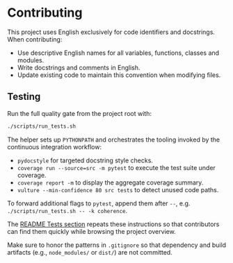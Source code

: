 # Contributing

This project uses English exclusively for code identifiers and docstrings. When contributing:

- Use descriptive English names for all variables, functions, classes and modules.
- Write docstrings and comments in English.
- Update existing code to maintain this convention when modifying files.

## Testing

Run the full quality gate from the project root with:

```bash
./scripts/run_tests.sh
```

The helper sets up `PYTHONPATH` and orchestrates the tooling invoked by the
continuous integration workflow:

- `pydocstyle` for targeted docstring style checks.
- `coverage run --source=src -m pytest` to execute the test suite under
  coverage.
- `coverage report -m` to display the aggregate coverage summary.
- `vulture --min-confidence 80 src tests` to detect unused code paths.

To forward additional flags to `pytest`, append them after `--`, e.g.
`./scripts/run_tests.sh -- -k coherence`.

The [README Tests section](README.md#tests) repeats these instructions so that
contributors can find them quickly while browsing the project overview.

Make sure to honor the patterns in `.gitignore` so that dependency and build
artifacts (e.g., `node_modules/` or `dist/`) are not committed.
